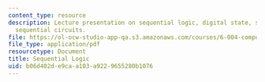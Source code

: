 ```yaml
---
content_type: resource
description: Lecture presentation on sequential logic, digital state, storage, and
  sequential circuits.
file: https://ol-ocw-studio-app-qa.s3.amazonaws.com/courses/6-004-computation-structures-spring-2009/b06d402de9caa103a9229655280b1076_MIT6_004s09_lec05.pdf
file_type: application/pdf
resourcetype: Document
title: Sequential Logic
uid: b06d402d-e9ca-a103-a922-9655280b1076
---
```

